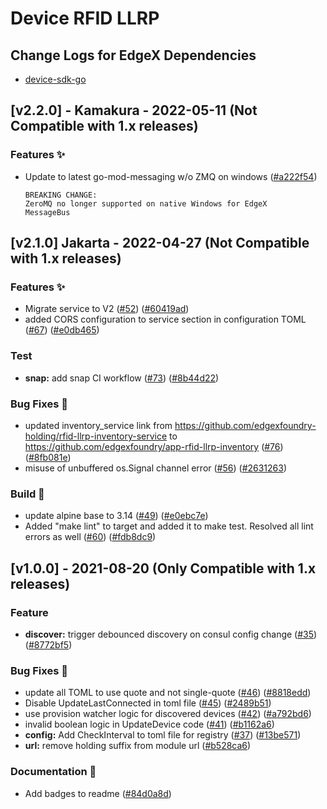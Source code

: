 # Device RFID LLRP

## Change Logs for EdgeX Dependencies

- [device-sdk-go](https://github.com/edgexfoundry/device-sdk-go/blob/main/CHANGELOG.md)

## [v2.2.0] - Kamakura - 2022-05-11  (Not Compatible with 1.x releases)

### Features ✨

- Update to latest go-mod-messaging w/o ZMQ on windows ([#a222f54](https://github.com/edgexfoundry/device-sdk-go/commits/a222f54))

  ```
  BREAKING CHANGE:
  ZeroMQ no longer supported on native Windows for EdgeX
  MessageBus
  ```

## [v2.1.0] Jakarta - 2022-04-27  (Not Compatible with 1.x releases)
### Features ✨
- Migrate service to V2 ([#52](https://github.com/edgexfoundry/device-rfid-llrp-go/issues/52)) ([#60419ad](https://github.com/edgexfoundry/device-rfid-llrp-go/commits/60419ad))
- added CORS configuration to service section in configuration TOML ([#67](https://github.com/edgexfoundry/device-rfid-llrp-go/issues/67)) ([#e0db465](https://github.com/edgexfoundry/device-rfid-llrp-go/commits/e0db465))
### Test
- **snap:** add snap CI workflow ([#73](https://github.com/edgexfoundry/device-rfid-llrp-go/issues/73)) ([#8b44d22](https://github.com/edgexfoundry/device-rfid-llrp-go/commits/8b44d22))
### Bug Fixes 🐛
- updated inventory_service link from https://github.com/edgexfoundry-holding/rfid-llrp-inventory-service to https://github.com/edgexfoundry/app-rfid-llrp-inventory ([#76](https://github.com/edgexfoundry/device-rfid-llrp-go/issues/76)) ([#8fb081e](https://github.com/edgexfoundry/device-rfid-llrp-go/commits/8fb081e))
- misuse of unbuffered os.Signal channel error ([#56](https://github.com/edgexfoundry/device-rfid-llrp-go/issues/56)) ([#2631263](https://github.com/edgexfoundry/device-rfid-llrp-go/commits/2631263))
### Build 👷
- update alpine base to 3.14 ([#49](https://github.com/edgexfoundry/device-rfid-llrp-go/issues/49)) ([#e0ebc7e](https://github.com/edgexfoundry/device-rfid-llrp-go/commits/e0ebc7e))
- Added "make lint" to target and added it to make test. Resolved all lint errors as well ([#60](https://github.com/edgexfoundry/device-rfid-llrp-go/issues/60)) ([#fdb8dc9](https://github.com/edgexfoundry/device-rfid-llrp-go/commits/fdb8dc9))

<a name="v1.0.0"></a>
## [v1.0.0] - 2021-08-20 (Only Compatible with 1.x releases)
### Feature
- **discover:** trigger debounced discovery on consul config change ([#35](https://github.com/edgexfoundry/device-rfid-llrp-go/issues/35)) ([#8772bf5](https://github.com/edgexfoundry/device-rfid-llrp-go/commits/8772bf5))
### Bug Fixes 🐛
- update all TOML to use quote and not single-quote ([#46](https://github.com/edgexfoundry/device-rfid-llrp-go/issues/46)) ([#8818edd](https://github.com/edgexfoundry/device-rfid-llrp-go/commits/8818edd))
- Disable UpdateLastConnected in toml file ([#45](https://github.com/edgexfoundry/device-rfid-llrp-go/issues/45)) ([#2489b51](https://github.com/edgexfoundry/device-rfid-llrp-go/commits/2489b51))
- use provision watcher logic for discovered devices ([#42](https://github.com/edgexfoundry/device-rfid-llrp-go/issues/42)) ([#a792bd6](https://github.com/edgexfoundry/device-rfid-llrp-go/commits/a792bd6))
- invalid boolean logic in UpdateDevice code ([#41](https://github.com/edgexfoundry/device-rfid-llrp-go/issues/41)) ([#b1162a6](https://github.com/edgexfoundry/device-rfid-llrp-go/commits/b1162a6))
- **config:** Add CheckInterval to toml file for registry ([#37](https://github.com/edgexfoundry/device-rfid-llrp-go/issues/37)) ([#13be571](https://github.com/edgexfoundry/device-rfid-llrp-go/commits/13be571))
- **url:** remove holding suffix from module url ([#b528ca6](https://github.com/edgexfoundry/device-rfid-llrp-go/commits/b528ca6))
### Documentation 📖
- Add badges to readme ([#84d0a8d](https://github.com/edgexfoundry/device-rfid-llrp-go/commits/84d0a8d))
